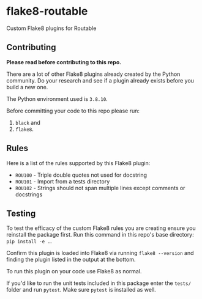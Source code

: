# flake8-routable
Custom Flake8 plugins for Routable

## Contributing

**Please read before contributing to this repo.**

There are a lot of other Flake8 plugins already created by the Python community. Do your research and see if a plugin already exists before you build a new one.

The Python environment used is `3.8.10`.

Before committing your code to this repo please run:
1. `black` and
2. `flake8`.

## Rules

Here is a list of the rules supported by this Flake8 plugin:
* `ROU100` - Triple double quotes not used for docstring
* `ROU101` - Import from a tests directory
* `ROU102` - Strings should not span multiple lines except comments or docstrings

## Testing

To test the efficacy of the custom Flake8 rules you are creating ensure you reinstall the package first. Run this command in this repo's base directory: `pip install -e .`.

Confirm this plugin is loaded into Flake8 via running `flake8 --version` and finding the plugin listed in the output at the bottom.

To run this plugin on your code use Flake8 as normal.

If you'd like to run the unit tests included in this package enter the `tests/` folder and run `pytest`. Make sure `pytest` is installed as well.
